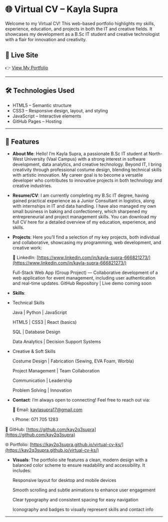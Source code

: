 # 🌐 Virtual CV – Kayla Supra

Welcome to my Virtual CV! This web-based portfolio highlights my skills, experience, education, and projects in both the IT and creative fields. It showcases my development as a B.Sc IT student and creative technologist with a flair for innovation and creativity.

## 🔗 Live Site

👉 [View My Portfolio](https://kay2q3supra.github.io/virtual-cv-ks/)  

---

## 🛠 Technologies Used

- HTML5 – Semantic structure
- CSS3 – Responsive design, layout, and styling
- JavaScript – Interactive elements
- GitHub Pages – Hosting

---

## 📁 Features

- **About Me**: Hello! I’m Kayla Supra, a passionate B.Sc IT student at North-West University (Vaal Campus) with a strong interest in software development, data analytics, and creative technology. Beyond IT, I bring creativity through professional costume design, blending technical skills with artistic innovation. My career goal is to become a versatile developer who contributes to innovative projects in both technology and creative industries.
- **Resume/CV**: I am currently completing my B.Sc IT degree, having gained practical experience as a Junior Consultant in logistics, along with internships in IT and data handling. I have also managed my own small business in baking and confectionery, which sharpened my entrepreneurial and project management skills. You can download my full CV here for a detailed overview of my education, experience, and skills.   
- **Projects**: Here you’ll find a selection of my key projects, both individual and collaborative, showcasing my programming, web development, and creative work:

    🔗 LinkedIn: [https://www.linkedin.com/in/kayla-supra-666821273/](https://www.linkedin.com/in/kayla-supra-666821273/)

    Full-Stack Web App (Group Project) — Collaborative development of a web application for event management, including user authentication and real-time updates.
    GitHub Repository | Live demo coming soon 
- **Skills**:
- Technical Skills

    Java | Python | JavaScript

    HTML5 | CSS3 | React (basics)

    SQL | Database Design

    Data Analytics | Decision Support Systems

- Creative & Soft Skills

    Costume Design | Fabrication (Sewing, EVA Foam, Worbla)

    Project Management | Team Collaboration

    Communication | Leadership

    Problem Solving | Innovation 
- **Contact**: I’m always open to connecting! Feel free to reach out via:

    📧 Email: kaylasupra17@gmail.com

    📞 Phone: 071 705 1283

🔗 GitHub: [https://github.com/kay2q3supra](https://github.com/kay2q3supra)

🌐 Portfolio: [https://kay2q3supra.github.io/virtual-cv-ks/](https://kay2q3supra.github.io/virtual-cv-ks/)

- **Visuals**: The portfolio site features a clean, modern design with a balanced color scheme to ensure readability and accessibility. It includes:

    Responsive layout for desktop and mobile devices

    Smooth scrolling and subtle animations to enhance user engagement

    Clear typography and consistent spacing for easy navigation

    Iconography and badges to visually represent skills and contact info

---
